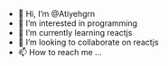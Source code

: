 - 👋 Hi, I’m @Atiyehgrn
- 👀 I’m interested in programming
- 🌱 I’m currently learning reactjs
- 💞️ I’m looking to collaborate on reactjs
- 📫 How to reach me ...

<!---
Atiyehgrn/Atiyehgrn is a ✨ special ✨ repository because its `README.md` (this file) appears on your GitHub profile.
You can click the Preview link to take a look at your changes.
--->
